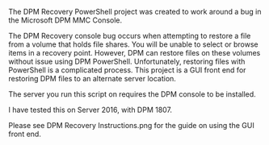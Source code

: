
The DPM Recovery PowerShell project was created to work around a bug in the Microsoft DPM MMC Console. 

The DPM Recovery console bug occurs when attempting to restore a file from a volume that holds file shares. You will be unable to select or browse items in a recovery point. However, DPM can restore files on these volumes without issue using DPM PowerShell. Unfortunately, restoring files with PowerShell is a complicated process. This project is a GUI front end for restoring DPM files to an alternate server location.

The server you run this script on requires the DPM console to be installed.

I have tested this on Server 2016, with DPM 1807.

Please see DPM Recovery Instructions.png for the guide on using the GUI front end.

